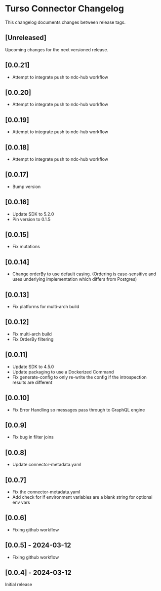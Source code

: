 # Turso Connector Changelog
This changelog documents changes between release tags.


## [Unreleased]
Upcoming changes for the next versioned release.

## [0.0.21]
* Attempt to integrate push to ndc-hub workflow

## [0.0.20]
* Attempt to integrate push to ndc-hub workflow

## [0.0.19]
* Attempt to integrate push to ndc-hub workflow

## [0.0.18]
* Attempt to integrate push to ndc-hub workflow

## [0.0.17]
* Bump version

## [0.0.16]
* Update SDK to 5.2.0
* Pin version to 0.1.5

## [0.0.15]
* Fix mutations

## [0.0.14]
* Change orderBy to use default casing. (Ordering is case-sensitive and uses underlying implementation which differs from Postgres)

## [0.0.13]
* Fix platforms for multi-arch build

## [0.0.12]
* Fix multi-arch build
* Fix OrderBy filtering

## [0.0.11]
* Update SDK to 4.5.0
* Update packaging to use a Dockerized Command
* Fix generate-config to only re-write the config if the introspection results are different

## [0.0.10]
* Fix Error Handling so messages pass through to GraphQL engine

## [0.0.9]
* Fix bug in filter joins

## [0.0.8]
* Update connector-metadata.yaml

## [0.0.7]
* Fix the connector-metadata.yaml
* Add check for if environment variables are a blank string for optional env vars

## [0.0.6]
* Fixing github workflow

## [0.0.5] - 2024-03-12
* Fixing github workflow

## [0.0.4] - 2024-03-12
Initial release